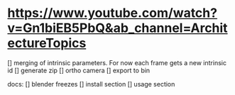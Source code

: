 

# https://www.youtube.com/watch?v=Gn1biEB5PbQ&ab_channel=ArchitectureTopics

[] merging of intrinsic parameters. For now each frame gets a new intrinsic id
[] generate zip
[] ortho camera
[] export to bin

docs:
[] blender freezes
[] install section
[] usage section
